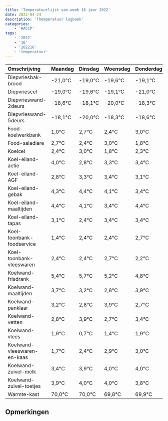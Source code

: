 ```yaml
---
title: 'Temperatuurlijst van week 16 jaar 2022'
date: 2022-04-24
description: 'Themperatuur logboek'
categories:
    - 'HACCP'
tags:
    - '2022'
    - '16'
    - '202216'
    - 'temperatuur'
---
```

|Omschrijving|Maandag|Dinsdag|Woensdag|Donderdag|Vrijdag|Zaterdag|Zondag|
|:---|:---|:---|:---|:---|:---|:---|:---|
|Diepvriesbak-brood|-21,0°C|-19,0°C|-19,6°C|-19,1°C|-21,0°C|-19,3°C|-19,6°C|
|Diepvriescel|-19,0°C|-19,6°C|-19,1°C|-21,0°C|-19,3°C|-19,6°C|-19,0°C|
|Diepvrieswand-2deurs|-18,6°C|-18,1°C|-20,0°C|-18,3°C|-18,6°C|-18,0°C|-19,2°C|
|Diepvrieswand-5deurs|-18,1°C|-20,0°C|-18,3°C|-18,6°C|-18,0°C|-19,2°C|-18,7°C|
|Food-koelwerkbank|1,0°C|2,7°C|2,4°C|3,0°C|1,8°C|2,3°C|2,4°C|
|Food-saladiare|2,7°C|2,4°C|3,0°C|1,8°C|2,3°C|2,4°C|2,1°C|
|Koelcel|2,4°C|3,0°C|1,8°C|2,3°C|2,4°C|2,1°C|1,4°C|
|Koel-eiland-actie|4,0°C|2,8°C|3,3°C|3,4°C|3,1°C|2,4°C|3,4°C|
|Koel-eiland-AGF|2,8°C|3,3°C|3,4°C|3,1°C|2,4°C|3,4°C|3,4°C|
|Koel-eiland-gebak|4,3°C|4,4°C|4,1°C|3,4°C|4,4°C|4,4°C|4,7°C|
|Koel-eiland-maaltijden|4,4°C|4,1°C|3,4°C|4,4°C|4,4°C|4,7°C|4,2°C|
|Koel-eiland-tapas|3,1°C|2,4°C|3,4°C|3,4°C|3,7°C|3,2°C|2,8°C|
|Koel-toonbank-foodservice|1,4°C|2,4°C|2,4°C|2,7°C|2,2°C|1,8°C|2,9°C|
|Koel-toonbank-vleeswaren|2,4°C|2,4°C|2,7°C|2,2°C|1,8°C|2,9°C|1,7°C|
|Koelwand-frisdrank|5,4°C|5,7°C|5,2°C|4,8°C|5,9°C|4,7°C|5,4°C|
|Koelwand-maaltijden|3,7°C|3,2°C|2,8°C|3,9°C|2,7°C|3,4°C|3,9°C|
|Koelwand-panklaar|3,2°C|2,8°C|3,9°C|2,7°C|3,4°C|3,9°C|4,0°C|
|Koelwand-vetten|2,8°C|3,9°C|2,7°C|3,4°C|3,9°C|4,0°C|4,0°C|
|Koelwand-vlees|1,9°C|0,7°C|1,4°C|1,9°C|2,0°C|2,0°C|1,8°C|
|Koelwand-vleeswaren-en-kaas|1,7°C|2,4°C|2,9°C|3,0°C|3,0°C|2,8°C|2,9°C|
|Koelwand-zuivel-melk|3,4°C|3,9°C|4,0°C|4,0°C|3,8°C|3,9°C|3,4°C|
|Koelwand-zuivel-toetjes|3,9°C|4,0°C|4,0°C|3,8°C|3,9°C|3,4°C|2,7°C|
|Warmte-kast|70,0°C|70,0°C|69,8°C|69,9°C|69,4°C|68,7°C|69,9°C|

## Opmerkingen


